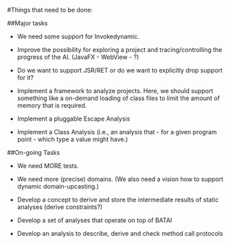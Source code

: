 #Things that need to be done:

##Major tasks

* We need some support for Invokedynamic.

* Improve the possibility for exploring a project and tracing/controlling the progress of the AI. (JavaFX - WebView - ?)

* Do we want to support JSR/RET or do we want to explicitly drop support for it?

* Implement a framework to analyze projects. Here, we should support something like a on-demand loading of class files to limit the amount of memory that is required.

* Implement a pluggable Escape Analysis

* Implement a Class Analysis (i.e., an analysis that - for a given program point - which type a value might have.)

##On-going Tasks

* We need MORE tests.

* We need more (precise) domains. (We also need a vision how to support dynamic domain-upcasting.)

* Develop a concept to derive and store the intermediate results of static analyses (derive constraints?)

* Develop a set of analyses that operate on top of BATAI

* Develop an analysis to describe, derive and check method call protocols
